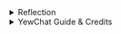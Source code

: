 <details>
<summary>Reflection</summary>

## 3.1 Original code
![](/images/front.png)
Above are the web I first encounter when I run `npm start`.

![](/images/test.png)
Above are the interface where I can chat with one or more person (the person here is myself, but in another tab).

## 3.2 Be Creative
![](/images/front_new.png)
Above are the new interface of the web that I just updated. I changed the button color into green.

![](/images/test_new.png)
Above are the new interface of the web that I just updated. I changed the theme color into gray.
</details>

<details>
<summary>YewChat Guide & Credits</summary>

# YewChat 💬

> Source code for [Let’s Build a Websocket Chat Project With Rust and Yew 0.19 🦀](https://fsjohnny.medium.com/lets-build-a-websockets-project-with-rust-and-yew-0-19-60720367399f)

## Install

1. Install the required toolchain dependencies:
   ```npm i```

2. Follow the YewChat post!

## Branches

This repository is divided to branches that correspond to the blog post sections:

* main - The starter code.
* routing - The code at the end of the Routing section.
* components-part1 - The code at the end of the Components-Phase 1 section.
* websockets - The code at the end of the Hello Websockets! section.
* components-part2 - The code at the end of the Components-Phase 2 section.
* websockets-part2 - The code at the end of the WebSockets-Phase 2 section.
</details>